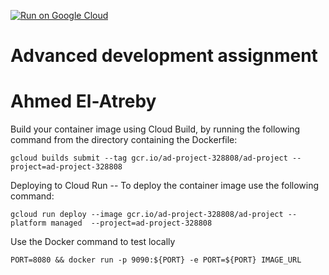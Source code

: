 [![Run on Google Cloud](https://storage.googleapis.com/cloudrun/button.svg)](https://console.cloud.google.com/cloudshell/editor?shellonly=true&cloudshell_image=gcr.io/cloudrun/button&cloudshell_git_repo=https://github.com/BUCOMPAdvancedDevelopment/advanced-development-assignment-AhmedElatreby)

# Advanced development assignment

# Ahmed El-Atreby

Build your container image using Cloud Build, by running the following command from the directory containing the
Dockerfile:

```
gcloud builds submit --tag gcr.io/ad-project-328808/ad-project --project=ad-project-328808
```

Deploying to Cloud Run -- To deploy the container image use the following command:

```
gcloud run deploy --image gcr.io/ad-project-328808/ad-project --platform managed  --project=ad-project-328808

```

Use the Docker command to test locally

```
PORT=8080 && docker run -p 9090:${PORT} -e PORT=${PORT} IMAGE_URL
```